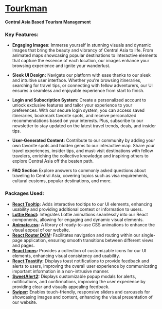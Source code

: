 # [Tourkman](https://tourism-management-ba713.web.app/) 

**Central Asia Based Tourism Management**

### Key Features:

- **Engaging Images:** Immerse yourself in stunning visuals and dynamic Images that bring the beauty and vibrancy of Central Asia to life. From animated maps showcasing popular destinations to interactive elements that capture the essence of each location, our images enhance your browsing experience and ignite your wanderlust.

- **Sleek UI Design:** Navigate our platform with ease thanks to our sleek and intuitive user interface. Whether you're browsing itineraries, searching for travel tips, or connecting with fellow adventurers, our UI ensures a seamless and enjoyable experience from start to finish.

- **Login and Subscription System:** Create a personalized account to unlock exclusive features and tailor your experience to your preferences. With our secure login system, you can access saved itineraries, bookmark favorite spots, and receive personalized recommendations based on your interests. Plus, subscribe to our newsletter to stay updated on the latest travel trends, deals, and insider tips.

- **User-Generated Content:** Contribute to our community by adding your own favorite spots and hidden gems to our interactive map. Share your travel experiences, insider tips, and must-visit destinations with fellow travelers, enriching the collective knowledge and inspiring others to explore Central Asia off the beaten path.

- **FAQ Section** Explore answers to commonly asked questions about traveling to Central Asia, covering topics such as visa requirements, cultural customs, popular destinations, and more.

### Packages Used:
- **[React Tooltip](https://www.npmjs.com/package/react-tooltip):** Adds interactive tooltips to our UI elements, enhancing usability and providing additional context or information to users.
- **[Lottie React](https://github.com/airbnb/lottie-react):** Integrates Lottie animations seamlessly into our React components, allowing for engaging and dynamic visual elements.
- **[Animate.css](https://animate.style/):** A library of ready-to-use CSS animations to enhance the visual appeal of our website.
- **[React Router DOM](https://reactrouter.com/):** Facilitates navigation and routing within our single-page application, ensuring smooth transitions between different views and pages.
- **[React Icons](https://react-icons.github.io/react-icons/):** Provides a collection of customizable icons for our UI elements, enhancing visual consistency and usability.
- **[React Toastify](https://github.com/fkhadra/react-toastify):** Displays toast notifications to provide feedback and alerts to users, improving the overall user experience by communicating important information in a non-intrusive manner.
- **[SweetAlert2](https://sweetalert2.github.io/):** Displays customizable popup modals for alerts, notifications, and confirmations, improving the user experience by providing clear and visually appealing feedback.
- **[Swiper](https://swiperjs.com/):** Enables touch-friendly, responsive sliders and carousels for showcasing images and content, enhancing the visual presentation of our website.
